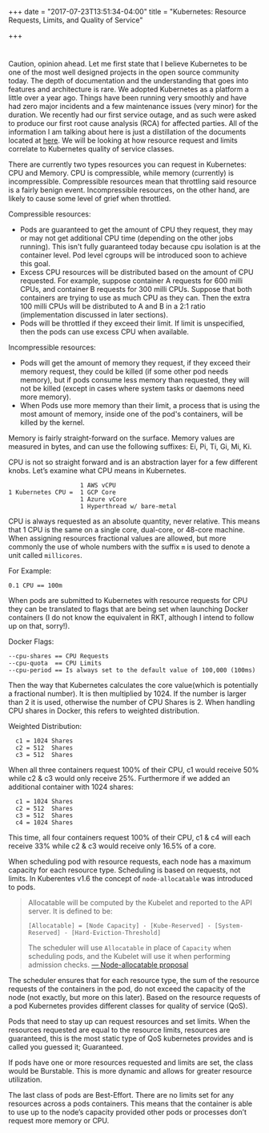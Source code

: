 +++
date = "2017-07-23T13:51:34-04:00"
title = "Kubernetes: Resource Requests, Limits, and Quality of Service"

+++
# 
Caution, opinion ahead. Let me first state that I believe Kubernetes to be one of the most well designed projects in the open source community today. The depth of documentation and the understanding that goes into features and architecture is rare. We adopted Kubernetes as a platform a little over a year ago. Things have been running very smoothly and have had zero major incidents and a few maintenance issues (very minor) for the duration. We recently had our first service outage, and as such were asked to produce our first root cause analysis (RCA) for affected parties. All of the information I am talking about here is just a distillation of the documents located at [here](https://github.com/kubernetes/community/tree/master/contributors/design-proposals). We will be looking at how resource request and limits correlate to Kubernetes quality of service classes.

There are currently two types resources you can request in Kubernetes: CPU and Memory. CPU is compressible, while memory (currently) is incompressible. Compressible resources mean that throttling said resource is a fairly benign event. Incompressible resources, on the other hand, are likely to cause some level of grief when throttled. 

Compressible resources:

- Pods are guaranteed to get the amount of CPU they request, they may or may not get additional CPU time (depending on the other jobs running). This isn't fully guaranteed today because cpu isolation is at the container level. Pod level cgroups will be introduced soon to achieve this goal.
- Excess CPU resources will be distributed based on the amount of CPU requested. For example, suppose container A requests for 600 milli CPUs, and container B requests for 300 milli CPUs. Suppose that both containers are trying to use as much CPU as they can. Then the extra 100 milli CPUs will be distributed to A and B in a 2:1 ratio (implementation discussed in later sections).
- Pods will be throttled if they exceed their limit. If limit is unspecified, then the pods can use excess CPU when available.

Incompressible resources:

- Pods will get the amount of memory they request, if they exceed their memory request, they could be killed (if some other pod needs memory), but if pods consume less memory than requested, they will not be killed (except in cases where system tasks or daemons need more memory).
- When Pods use more memory than their limit, a process that is using the most amount of memory, inside one of the pod's containers, will be killed by the kernel.

Memory is fairly straight-forward on the surface. Memory values are measured in bytes, and can use the following suffixes: Ei, Pi, Ti, Gi, Mi, Ki.

CPU is not so straight forward and is an abstraction layer for a few different knobs. Let’s examine what CPU means in Kubernetes. 


                        1 AWS vCPU
    1 Kubernetes CPU =  1 GCP Core
                        1 Azure vCore
                        1 Hyperthread w/ bare-metal

CPU is always requested as an absolute quantity, never relative. This means that 1 CPU is the same on a single core, dual-core, or 48-core machine. When assigning resources fractional values are allowed, but more commonly the use of whole numbers with the suffix `m` is used to denote a unit called `millicores`.

For Example:

    0.1 CPU == 100m

When pods are submitted to Kubernetes with resource requests for CPU they can be translated to flags that are being set when launching Docker containers (I do not know the equivalent in RKT, although I intend to follow up on that, sorry!).

Docker Flags:

    --cpu-shares == CPU Requests
    --cpu-quota  == CPU Limits
    --cpu-period == Is always set to the default value of 100,000 (100ms)

Then the way that Kubernetes calculates the core value(which is potentially a fractional number). It is then multiplied by 1024. If the number is larger than 2 it is used, otherwise the number of CPU Shares is 2.
When handling CPU shares in Docker, this refers to weighted distribution.

Weighted Distribution:

      c1 = 1024 Shares
      c2 = 512  Shares
      c3 = 512  Shares

When all three containers request 100% of their CPU, c1 would receive 50% while c2 & c3 would only receive 25%. 
Furthermore if we added an additional container with 1024 shares:

      c1 = 1024 Shares
      c2 = 512  Shares
      c3 = 512  Shares
      c4 = 1024 Shares

This time, all four containers request 100% of their CPU, c1 & c4 will each receive 33% while c2 & c3 would receive only 16.5% of a core.

When scheduling pod with resource requests, each node has a maximum capacity for each resource type. Scheduling is based on requests, not limits. In Kuberentes v1.6 the concept of `node-allocatable` was introduced to pods.


> Allocatable will be computed by the Kubelet and reported to the API server. It is defined to be:
>
> `[Allocatable] = [Node Capacity] - [Kube-Reserved] - [System-Reserved] - [Hard-Eviction-Threshold]`
>
> The scheduler will use `Allocatable` in place of `Capacity` when scheduling pods, and the Kubelet will use it when performing admission checks.
        [— Node-allocatable proposal](https://github.com/kubernetes/community/blob/master/contributors/design-proposals/node-allocatable.md)


The scheduler ensures that for each resource type, the sum of the resource requests of the containers in the pod, do not exceed the capacity of the node (not exactly, but more on this later). Based on the resource requests of a pod Kubernetes provides different classes for quality of service (QoS). 

Pods that need to stay up can request resources and set limits. When the resources requested are equal to the resource limits, resources are guaranteed, this is the most static type of QoS kubernetes provides and is called you guessed it; Guaranteed.

 If pods have one or more resources requested and limits are set, the class would be Burstable. This is more dynamic and allows for greater resource utilization. 

 The last class of pods are Best-Effort. There are no limits set for any resources across a pods containers. This means that the container is able to use up to the node’s capacity provided other pods or processes don’t request more memory or CPU.
